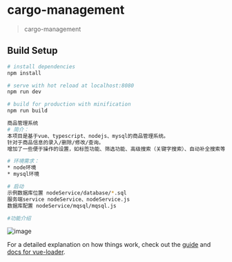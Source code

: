 # cargo-management

> cargo-management

## Build Setup

``` bash
# install dependencies
npm install

# serve with hot reload at localhost:8080
npm run dev

# build for production with minification
npm run build

商品管理系统
# 简介：
本项目是基于vue、typescript、nodejs、mysql的商品管理系统。
针对于商品信息的录入/删除/修改/查询。
增加了一些便于操作的设置，如标签功能、筛选功能、高级搜索（关键字搜索）、自动补全搜索等。

# 环境需求：
* node环境
* mysql环境

# 启动
示例数据库位置 nodeService/database/*.sql
服务端service nodeService、nodeService.js
数据库配置 nodeService/mqsql/mqsql.js

#功能介绍
```
![image](https://github.com/wbjqiqi/CargoManagement/tree/master/screenShoot/2.png)


For a detailed explanation on how things work, check out the [guide](http://vuejs-templates.github.io/webpack/) and [docs for vue-loader](http://vuejs.github.io/vue-loader).
